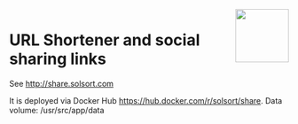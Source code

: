 <img src=https://share.solsort.com/icon.png width=96 height=96 align=right>

# URL Shortener and social sharing links

See <http://share.solsort.com>

It is deployed via Docker Hub <https://hub.docker.com/r/solsort/share>. Data volume: /usr/src/app/data

